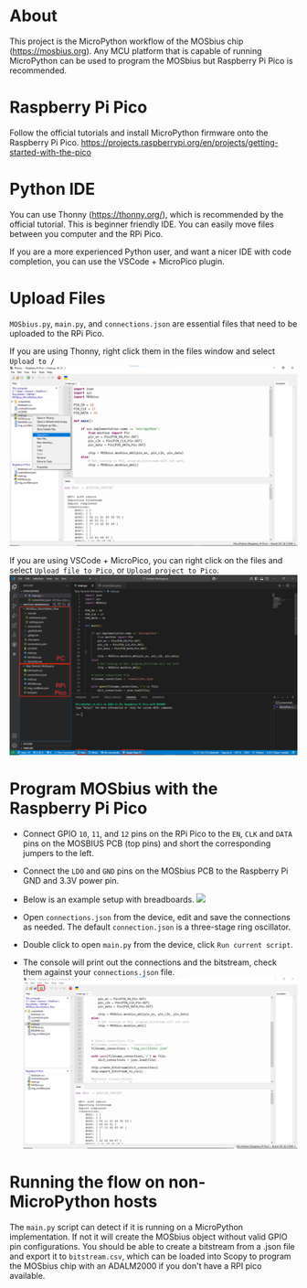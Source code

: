 # About
This project is the MicroPython workflow of the MOSbius chip (https://mosbius.org). 
Any MCU platform that is capable of running MicroPython can be used to program the MOSbius but Raspberry Pi Pico is recommended.

# Raspberry Pi Pico
Follow the official tutorials and install MicroPython firmware onto the Raspberry Pi Pico.
https://projects.raspberrypi.org/en/projects/getting-started-with-the-pico

# Python IDE
You can use Thonny (https://thonny.org/), which is recommended by the official tutorial. This is beginner friendly IDE. You can easily move files between you computer and the RPi Pico.

If you are a more experienced Python user, and want a nicer IDE with code completion, you can use the VSCode + MicroPico plugin.
 
# Upload Files
`MOSbius.py`, `main.py`, and `connections.json` are essential files that need to be uploaded to the RPi Pico.

If you are using Thonny, right click them in the files window and select `Upload to /`
![](./screenshots/upload_files_to_rpi_pico.png)

If you are using VSCode + MicroPico, you can right click on the files and select `Upload file to Pico`, or `Upload project to Pico`.
![](./screenshots/upload_files_to_rpi_pico_vscode.png)

# Program MOSbius with the Raspberry Pi Pico
- Connect GPIO `10`, `11`, and `12` pins on the RPi Pico to the `EN`, `CLK` and `DATA` pins on the MOSBIUS PCB (top pins) and short the corresponding jumpers to the left.
- Connect the `LDO` and `GND` pins on the MOSbius PCB to the Raspberry Pi GND and 3.3V power pin.
- Below is an example setup with breadboards.
![](./screenshots/RPi_Pico_connections.png)

- Open `connections.json` from the device, edit and save the connections as needed. The default `connection.json` is a three-stage ring oscillator.
- Double click to open `main.py` from the device, click `Run current script`.
- The console will print out the connections and the bitstream, check them against your `connections.json` file.
![](./screenshots/programming_MOSbius.png)


# Running the flow on non-MicroPython hosts
The `main.py` script can detect if it is running on a MicroPython implementation. If not it will create the MOSbius object without valid GPIO pin configurations. You should be able to create a bitstream from a .json file and export it to `bitstream.csv`, which can be loaded into Scopy to program the MOSbius chip with an ADALM2000 if you don't have a RPI pico available.